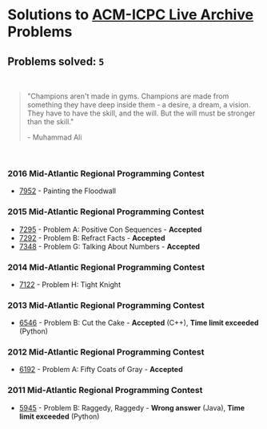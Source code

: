 # Solutions to [ACM-ICPC Live Archive](https://icpcarchive.ecs.baylor.edu) Problems
## Problems solved: `5`

<br>

> "Champions aren't made in gyms. Champions are made from something they have deep inside them - a desire, a dream, a vision. They have to have the skill, and the will. But the will must be stronger than the skill."
>
> \- Muhammad Ali

<br>

### 2016 Mid-Atlantic Regional Programming Contest
- [7952](https://github.com/kantuni/ACM-ICPC/tree/master/7952) - Painting the Floodwall

### 2015 Mid-Atlantic Regional Programming Contest
- [7295](https://github.com/kantuni/ACM-ICPC/tree/master/7295) - Problem A: Positive Con Sequences - **Accepted**
- [7292](https://github.com/kantuni/ACM-ICPC/tree/master/7292) - Problem B: Refract Facts - **Accepted**
- [7348](https://github.com/kantuni/ACM-ICPC/tree/master/7348) - Problem G: Talking About Numbers - **Accepted**

### 2014 Mid-Atlantic Regional Programming Contest
- [7122](https://github.com/kantuni/ACM-ICPC/tree/master/7122) - Problem H: Tight Knight

### 2013 Mid-Atlantic Regional Programming Contest
- [6546](https://github.com/kantuni/ACM-ICPC/tree/master/6546) - Problem B: Cut the Cake - **Accepted** (C++), **Time limit exceeded** (Python)

### 2012 Mid-Atlantic Regional Programming Contest
- [6192](https://github.com/kantuni/ACM-ICPC/tree/master/6192) - Problem A: Fifty Coats of Gray - **Accepted**

### 2011 Mid-Atlantic Regional Programming Contest
- [5945](https://github.com/kantuni/ACM-ICPC/tree/master/5945) - Problem B: Raggedy, Raggedy - **Wrong answer** (Java), **Time limit exceeded** (Python)
